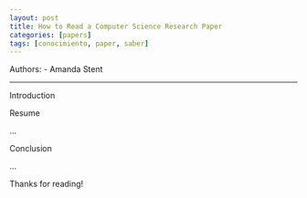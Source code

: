 ```yaml
---
layout: post
title: How to Read a Computer Science Research Paper
categories: [papers]
tags: [conocimiento, paper, saber]
---
```


<!--Resumen-->

Authors:
    - Amanda Stent

---
<!--more-->

Introduction




Resume

...

Conclusion

...
  
Thanks for reading!